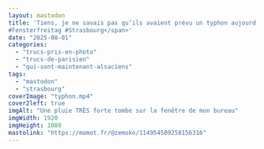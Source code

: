 ```yaml
---
layout: mastodon
title: 'Tiens, je ne savais pas qu’ils avaient prévu un typhon aujourd’hui <span aria-hidden="true">😱
#Fensterfreitag #Strasbourg</span>'
date: "2025-08-01"
categories: 
  - "trucs-pris-en-photo"
  - "trucs-de-parisien"
  - "qui-sont-maintenant-alsaciens"
tags: 
  - "mastodon"
  - "strasbourg"
coverImage: "typhon.mp4"
cover2left: true
imgAlt: "Une pluie TRÈS forte tombe sur la fenêtre de mon bureau"
imgWidth: 1920
imgHeight: 1080
mastolink: "https://mamot.fr/@zemoko/114954509258156316"
---
```

